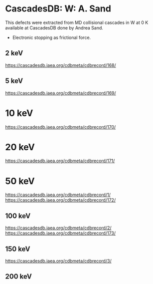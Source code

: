 # CascadesDB: W: A. Sand
This defects were extracted from MD collisional cascades in W at 0 K available at CascadesDB done by Andrea Sand.
- Electronic stopping as frictional force.

## 2 keV
https://cascadesdb.iaea.org/cdbmeta/cdbrecord/168/

## 5 keV
https://cascadesdb.iaea.org/cdbmeta/cdbrecord/169/

# 10 keV
https://cascadesdb.iaea.org/cdbmeta/cdbrecord/170/

# 20 keV
https://cascadesdb.iaea.org/cdbmeta/cdbrecord/171/

# 50 keV
https://cascadesdb.iaea.org/cdbmeta/cdbrecord/1/
https://cascadesdb.iaea.org/cdbmeta/cdbrecord/172/

## 100 keV
https://cascadesdb.iaea.org/cdbmeta/cdbrecord/2/
https://cascadesdb.iaea.org/cdbmeta/cdbrecord/173/

## 150 keV
https://cascadesdb.iaea.org/cdbmeta/cdbrecord/3/

## 200 keV


